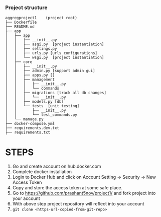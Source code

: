 ### Project structure
```
aggregproject1    (project root)
├── Dockerfile
├── README.md
├── app
│   ├── app
│   │   ├── __init__.py
│   │   ├── asgi.py  [project instantiation]
│   │   ├── settings.py
│   │   ├── urls.py [urls configurations]
│   │   └── wsgi.py  [project instantiation]
│   ├── core
│   │   ├── __init__.py
│   │   ├── admin.py [support admin gui]
│   │   ├── apps.py []
│   │   ├── management
│   │   │   ├── __init__.py
│   │   │   └── commands
│   │   ├── migrations [track all db changes]
│   │   │   └── __init__.py
│   │   ├── models.py [db]
│   │   └── tests  [unit testing]
│   │       ├── __init__.py
│   │       └── test_commands.py
│   └── manage.py
├── docker-compose.yml
├── requirements.dev.txt
├── requirements.txt

```


# STEPS

1. Go and create account on hub.docker.com
2. Complete docker installation 
3. Login to Docker Hub and click on Account Setting → Security → New Access
Token
4. Copy and store the access token at some safe place.
5. Go to https://github.com/prashant5nov/project1/ and fork project into your account
6. With above step project repository will reflect into your account
7. `git clone <https-url-copied-from-git-repo>`